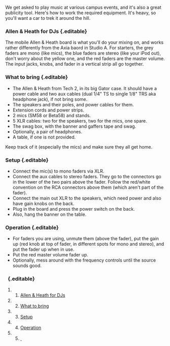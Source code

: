 We get asked to play music at various campus events, and it's also a
great publicity tool. Here's how to work the required equipment. It's
heavy, so you'll want a car to trek it around the hill.

### Allen & Heath for DJs {.editable}

The mobile Allen & Heath board is what you'll do your mixing on, and
works rather differently from the Axia baord in Studio A. For starters,
the grey faders are mono (like mics), the blue faders are stereo (like
your iPod out), don't worry about the yellow one, and the red faders are
the master volume. The input jacks, knobs, and fader in a vertical strip
all go together.

### What to bring {.editable}

-   The Allen & Heath from Tech 2, in its big Gator case. It should have
    a power cable and two aux cables (dual 1/4" TS to single 1/8" TRS
    aka headphone jack), if not bring some.
-   The speakers and their poles, and power cables for them.
-   Extension cords and power strips.
-   2 mics (SM58 or Beta58) and stands.
-   5 XLR cables: two for the speakers, two for the mics, one spare.
-   The swag box, with the banner and gaffers tape and swag.
-   Optionally, a pair of headphones.
-   A table, if one is not provided.

Keep track of it (especially the mics) and make sure they all get home.

### Setup {.editable}

-   Connect the mic(s) to mono faders via XLR.
-   Connect the aux cables to stereo faders. They go to the connectors
    go in the lower of the two pairs above the fader. Follow the
    red/white convention on the RCA connectors above them (which aren't
    part of the fader).
-   Connect the main out XLR to the speakers, which need power and also
    have gain knobs on the back.
-   Plug in the board and press the power switch on the back.
-   Also, hang the banner on the table.

### Operation {.editable}

-   For faders you are using, unmute them (above the fader), put the
    gain up (red knob at top of fader, in different spots for mono and
    stereo), and put the fader up when in use.
-   Put the red master volume fader up.
-   Optionally, mess around with the frequency controls until the source
    sounds good.

###   {.editable}

1.  1. [Allen & Heath for DJs](#Allen_.26_Heath_for_DJs)
2.  2. [What to bring](#What_to_bring)
3.  3. [Setup](#Setup)
4.  4. [Operation](#Operation)
5.  5. [ ](#)

